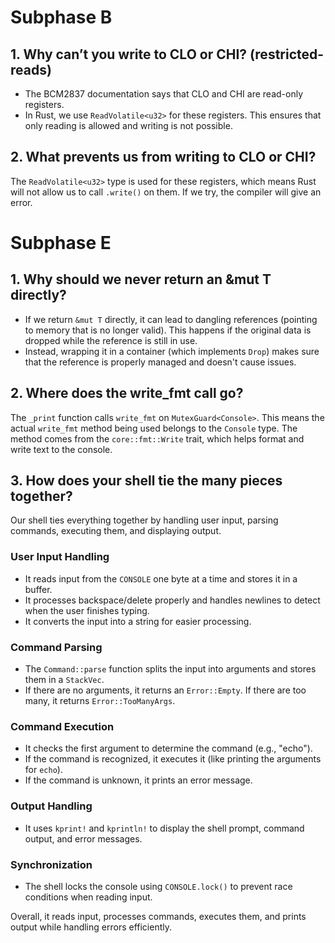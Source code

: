 # Subphase B

## 1. Why can’t you write to CLO or CHI? (restricted-reads)

- The BCM2837 documentation says that CLO and CHI are read-only registers.  
- In Rust, we use `ReadVolatile<u32>` for these registers. This ensures that only reading is allowed and writing is not possible.

## 2. What prevents us from writing to CLO or CHI?

The `ReadVolatile<u32>` type is used for these registers, which means Rust will not allow us to call `.write()` on them. If we try, the compiler will give an error.

# Subphase E

## 1. Why should we never return an &mut T directly?

- If we return `&mut T` directly, it can lead to dangling references (pointing to memory that is no longer valid). This happens if the original data is dropped while the reference is still in use.  
- Instead, wrapping it in a container (which implements `Drop`) makes sure that the reference is properly managed and doesn't cause issues.

## 2. Where does the write_fmt call go?

The `_print` function calls `write_fmt` on `MutexGuard<Console>`. This means the actual `write_fmt` method being used belongs to the `Console` type. The method comes from the `core::fmt::Write` trait, which helps format and write text to the console.

## 3. How does your shell tie the many pieces together?

Our shell ties everything together by handling user input, parsing commands, executing them, and displaying output.

### User Input Handling
- It reads input from the `CONSOLE` one byte at a time and stores it in a buffer.
- It processes backspace/delete properly and handles newlines to detect when the user finishes typing.
- It converts the input into a string for easier processing.

### Command Parsing
- The `Command::parse` function splits the input into arguments and stores them in a `StackVec`.
- If there are no arguments, it returns an `Error::Empty`. If there are too many, it returns `Error::TooManyArgs`.

### Command Execution
- It checks the first argument to determine the command (e.g., "echo").
- If the command is recognized, it executes it (like printing the arguments for `echo`).
- If the command is unknown, it prints an error message.

### Output Handling
- It uses `kprint!` and `kprintln!` to display the shell prompt, command output, and error messages.

### Synchronization
- The shell locks the console using `CONSOLE.lock()` to prevent race conditions when reading input.

Overall, it reads input, processes commands, executes them, and prints output while handling errors efficiently.
